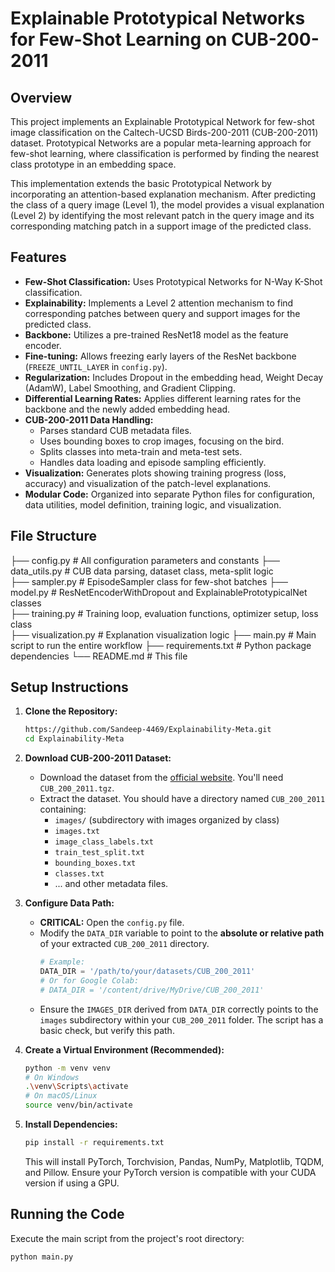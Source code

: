 # Explainable Prototypical Networks for Few-Shot Learning on CUB-200-2011

## Overview

This project implements an Explainable Prototypical Network for few-shot image classification on the Caltech-UCSD Birds-200-2011 (CUB-200-2011) dataset. Prototypical Networks are a popular meta-learning approach for few-shot learning, where classification is performed by finding the nearest class prototype in an embedding space.

This implementation extends the basic Prototypical Network by incorporating an attention-based explanation mechanism. After predicting the class of a query image (Level 1), the model provides a visual explanation (Level 2) by identifying the most relevant patch in the query image and its corresponding matching patch in a support image of the predicted class.

## Features

*   **Few-Shot Classification:** Uses Prototypical Networks for N-Way K-Shot classification.
*   **Explainability:** Implements a Level 2 attention mechanism to find corresponding patches between query and support images for the predicted class.
*   **Backbone:** Utilizes a pre-trained ResNet18 model as the feature encoder.
*   **Fine-tuning:** Allows freezing early layers of the ResNet backbone (`FREEZE_UNTIL_LAYER` in `config.py`).
*   **Regularization:** Includes Dropout in the embedding head, Weight Decay (AdamW), Label Smoothing, and Gradient Clipping.
*   **Differential Learning Rates:** Applies different learning rates for the backbone and the newly added embedding head.
*   **CUB-200-2011 Data Handling:**
    *   Parses standard CUB metadata files.
    *   Uses bounding boxes to crop images, focusing on the bird.
    *   Splits classes into meta-train and meta-test sets.
    *   Handles data loading and episode sampling efficiently.
*   **Visualization:** Generates plots showing training progress (loss, accuracy) and visualization of the patch-level explanations.
*   **Modular Code:** Organized into separate Python files for configuration, data utilities, model definition, training logic, and visualization.

## File Structure
├── config.py # All configuration parameters and constants
├── data_utils.py # CUB data parsing, dataset class, meta-split logic\
├── sampler.py # EpisodeSampler class for few-shot batches
├── model.py # ResNetEncoderWithDropout and ExplainablePrototypicalNet classes\
├── training.py # Training loop, evaluation functions, optimizer setup, loss class\
├── visualization.py # Explanation visualization logic
├── main.py # Main script to run the entire workflow
├── requirements.txt # Python package dependencies
└── README.md # This file



## Setup Instructions

1.  **Clone the Repository:**
    ```bash
    https://github.com/Sandeep-4469/Explainability-Meta.git
    cd Explainability-Meta
    ```

2.  **Download CUB-200-2011 Dataset:**
    *   Download the dataset from the [official website](http://www.vision.caltech.edu/visipedia/CUB-200-2011.html). You'll need `CUB_200_2011.tgz`.
    *   Extract the dataset. You should have a directory named `CUB_200_2011` containing:
        *   `images/` (subdirectory with images organized by class)
        *   `images.txt`
        *   `image_class_labels.txt`
        *   `train_test_split.txt`
        *   `bounding_boxes.txt`
        *   `classes.txt`
        *   ... and other metadata files.

3.  **Configure Data Path:**
    *   **CRITICAL:** Open the `config.py` file.
    *   Modify the `DATA_DIR` variable to point to the **absolute or relative path** of your extracted `CUB_200_2011` directory.
        ```python
        # Example:
        DATA_DIR = '/path/to/your/datasets/CUB_200_2011'
        # Or for Google Colab:
        # DATA_DIR = '/content/drive/MyDrive/CUB_200_2011'
        ```
    *   Ensure the `IMAGES_DIR` derived from `DATA_DIR` correctly points to the `images` subdirectory within your `CUB_200_2011` folder. The script has a basic check, but verify this path.

4.  **Create a Virtual Environment (Recommended):**
    ```bash
    python -m venv venv
    # On Windows
    .\venv\Scripts\activate
    # On macOS/Linux
    source venv/bin/activate
    ```

5.  **Install Dependencies:**
    ```bash
    pip install -r requirements.txt
    ```
    This will install PyTorch, Torchvision, Pandas, NumPy, Matplotlib, TQDM, and Pillow. Ensure your PyTorch version is compatible with your CUDA version if using a GPU.

## Running the Code

Execute the main script from the project's root directory:

```bash
python main.py